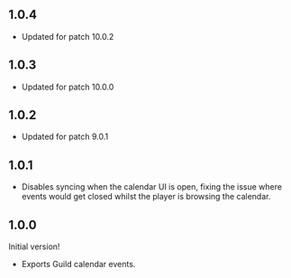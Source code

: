 ## 1.0.4
* Updated for patch 10.0.2

## 1.0.3
* Updated for patch 10.0.0

## 1.0.2
* Updated for patch 9.0.1

## 1.0.1
* Disables syncing when the calendar UI is open, fixing the issue where events would get closed whilst the player is browsing the calendar.

## 1.0.0
Initial version!
* Exports Guild calendar events.